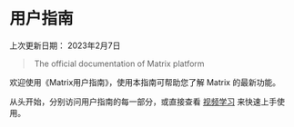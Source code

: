 # 用户指南

上次更新日期： 2023年2月7日

>​	 The official documentation of Matrix platform

欢迎使用《Matrix用户指南》，使用本指南可帮助您了解 Matrix 的最新功能。

从头开始，分别访问用户指南的每一部分，或直接查看 [视频学习](zh-cn/demo/gallery.md) 来快速上手使用。